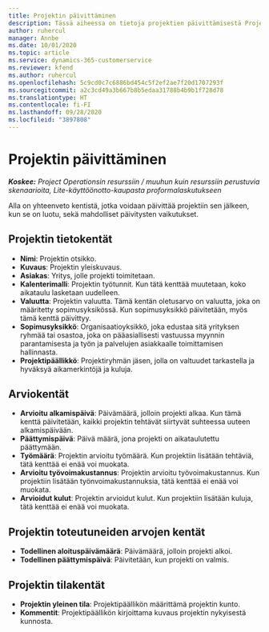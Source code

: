 ```yaml
---
title: Projektin päivittäminen
description: Tässä aiheessa on tietoja projektien päivittämisestä Project Operationsissa.
author: ruhercul
manager: Annbe
ms.date: 10/01/2020
ms.topic: article
ms.service: dynamics-365-customerservice
ms.reviewer: kfend
ms.author: ruhercul
ms.openlocfilehash: 5c9cd0c7c6886bd454c5f2ef2ae7f20d1707293f
ms.sourcegitcommit: a2c3cd49a3b667b8b5edaa31788b4b9b1f728d78
ms.translationtype: HT
ms.contentlocale: fi-FI
ms.lasthandoff: 09/28/2020
ms.locfileid: "3897808"
---
```

# <a name="update-a-project"></a>Projektin päivittäminen

_**Koskee:** Project Operationsin resurssiin / muuhun kuin resurssiin perustuvia skenaarioita, Lite-käyttöönotto-kaupasta proformalaskutukseen_

Alla on yhteenveto kentistä, jotka voidaan päivittää projektiin sen jälkeen, kun se on luotu, sekä mahdolliset päivitysten vaikutukset.

## <a name="project-detail-fields"></a>Projektin tietokentät

- **Nimi**: Projektin otsikko.
- **Kuvaus**: Projektin yleiskuvaus.
- **Asiakas**: Yritys, jolle projekti toimitetaan.
- **Kalenterimalli**: Projektin työtunnit. Kun tätä kenttää muutetaan, koko aikataulu lasketaan uudelleen.
- **Valuutta**: Projektin valuutta. Tämä kentän oletusarvo on valuutta, joka on määritetty sopimusyksikössä. Kun sopimusyksikkö päivitetään, myös tämä kenttä päivittyy.
- **Sopimusyksikkö**: Organisaatioyksikkö, joka edustaa sitä yrityksen ryhmää tai osastoa, joka on pääasiallisesti vastuussa myynnin parantamisesta ja työn ja palvelujen asiakkaalle toimittamisen hallinnasta. 
- **Projektipäällikkö**: Projektiryhmän jäsen, jolla on valtuudet tarkastella ja hyväksyä aikamerkintöjä ja kuluja.

## <a name="estimate-fields"></a>Arviokentät

- **Arvioitu alkamispäivä**: Päivämäärä, jolloin projekti alkaa. Kun tämä kenttä päivitetään, kaikki projektin tehtävät siirtyvät suhteessa uuteen alkamispäivään.
- **Päättymispäivä**: Päivä määrä, jona projekti on aikataulutettu päättymään.
- **Työmäärä**: Projektin arvioitu työmäärä. Kun projektiin lisätään tehtäviä, tätä kenttää ei enää voi muokata.
- **Arvioitu työvoimakustannus**: Projektin arvioitu työvoimakustannus. Kun projektiin lisätään työnvoimakustannuksia, tätä kenttää ei enää voi muokata.
- **Arvioidut kulut**: Projektin arvioidut kulut. Kun projektiin lisätään kuluja, tätä kenttää ei enää voi muokata.

## <a name="project-actual-fields"></a>Projektin toteutuneiden arvojen kentät
- **Todellinen aloituspäivämäärä**: Päivämäärä, jolloin projekti alkoi.
- **Todellinen päättymispäivä**: Päivitetään, kun projekti on valmis.

## <a name="project-status-fields"></a>Projektin tilakentät

- **Projektin yleinen tila**: Projektipäällikön määrittämä projektin kunto.
- **Kommentit**: Projektipäällikön kirjoittama kuvaus projektin nykyisestä kunnosta.

